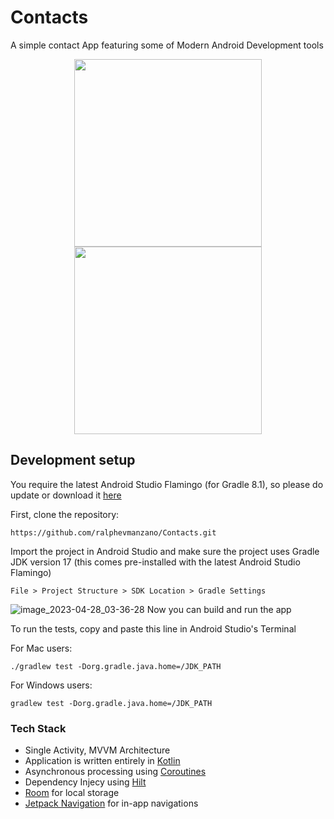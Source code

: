 # Contacts
A simple contact App featuring some of Modern Android Development tools
<p align="center">
  <img src="https://user-images.githubusercontent.com/18175202/234982482-fa5d0490-08a4-42e0-be97-338c16a47d9d.jpg" width="300" />
  <img src="https://user-images.githubusercontent.com/18175202/234982519-24373330-76e9-46e4-a345-1a5c569466ac.jpg" width="300" /> 
</p>

## Development setup

You require the latest Android Studio Flamingo (for Gradle 8.1), so please do update or download it [here](https://developer.android.com/studio)

First, clone the repository: 
```
https://github.com/ralphevmanzano/Contacts.git
```
Import the project in Android Studio and make sure the project uses Gradle JDK version 17 (this comes pre-installed with the latest Android Studio Flamingo)
```
File > Project Structure > SDK Location > Gradle Settings
```
![image_2023-04-28_03-36-28](https://user-images.githubusercontent.com/18175202/234985295-8b50eb82-38bf-44a4-b94a-9318ef40d814.png)
Now you can build and run the app

To run the tests, copy and paste this line in Android Studio's Terminal

For Mac users:
```
./gradlew test -Dorg.gradle.java.home=/JDK_PATH
```
For Windows users:
```
gradlew test -Dorg.gradle.java.home=/JDK_PATH
```

### Tech Stack
- Single Activity, MVVM Architecture
- Application is written entirely in [Kotlin](https://kotlinlang.org)
- Asynchronous processing using [Coroutines](https://kotlin.github.io/kotlinx.coroutines/)
- Dependency Injecy using [Hilt](https://developer.android.com/training/dependency-injection/hilt-android)
- [Room](https://developer.android.com/training/data-storage/room) for local storage
- [Jetpack Navigation](https://developer.android.com/guide/navigation) for in-app navigations
